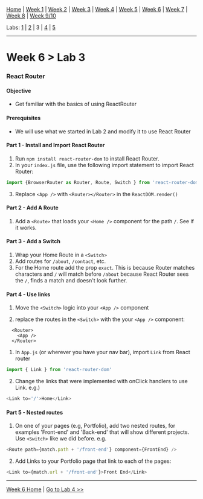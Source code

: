 [Home](/README.MD) | [Week 1](../../week-01/ReadMe.md) | [Week 2](../../week-02/ReadMe.md) | [Week 3](../../week-03/ReadMe.md) | [Week 4](../../week-04/ReadMe.md) | [Week 5](../../week-05/ReadMe.md) | [Week 6](../../week-06/ReadMe.md) | [Week 7](../../week-07/ReadMe.md) | [Week 8](../../week-08/ReadMe.md) | [Week 9/10](../../week-09_10/ReadMe.md)

Labs: [1](./lab-01.md) | [2](./lab-02.md) | 3 | [4](./lab-04.md) | [5](./lab-05.md)

---

# Week 6 > Lab 3

### React Router

#### Objective

- Get familiar with the basics of using ReactRouter

#### Prerequisites

- We will use what we started in Lab 2 and modify it to use React Router

#### Part 1 - Install and Import React Router

1. Run `npm install react-router-dom` to install React Router.
2. In your `index.js` file, use the following import statement to import React Router:

```JavaScript
import {BrowserRouter as Router, Route, Switch } from 'react-router-dom'
```

3. Replace `<App />` with `<Router></Router>` in the `ReactDOM.render()`

#### Part 2 - Add A Route

1. Add a `<Route>` that loads your `<Home />` component for the path `/`. See if it works.

#### Part 3 - Add a Switch

1. Wrap your Home Route in a `<Switch>`
2. Add routes for `/about`, `/contact`, etc.
3. For the Home route add the prop `exact`. This is because Router matches characters and `/` will match before `/about` because React Router sees the `/`, finds a match and doesn't look further.

#### Part 4 - Use links

1. Move the `<Switch>` logic into your `<App />` component

1. replace the routes in the `<Switch>` with the your `<App />` component:

```
  <Router>
    <App />
  </Router>
```

1. In `App.js` (or wherever you have your nav bar), import `Link` from React router

```Javascript
import { Link } from 'react-router-dom'
```

2. Change the links that were implemented with onClick handlers to use Link. e.g.)

```JavaScript
<Link to='/'>Home</Link>
```

#### Part 5 - Nested routes

1. On one of your pages (e.g, Portfolio), add two nested routes, for examples 'Front-end' and 'Back-end' that will show different projects. Use `<Switch>` like we did before. e.g.

```JavaScript
<Route path={match.path + '/front-end'} component={FrontEnd} />
```

2. Add Links to your Portfolio page that link to each of the pages:

```JavaScript
<Link to={match.url + '/front-end'}>Front End</Link>
```

---
[Week 6 Home](../ReadMe.md) | [Go to Lab 4 >>](./lab-04.md)
